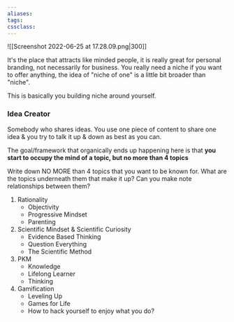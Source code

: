 ```yaml
---
aliases:
tags: 
cssclass: 
---
```


![[Screenshot 2022-06-25 at 17.28.09.png|300]]

It's the place that attracts like minded people, it is really great for personal branding, not necessarily for business.
You really need a niche if you want to offer anything, the idea of "niche of one" is a little bit broader than "niche".

This is basically you building niche around yourself.

### Idea Creator
Somebody who shares ideas. You use one piece of content to share one idea & you try to talk it up & down as best as you can.

The goal/framework that organically ends up happening here is that **you start to occupy the mind of a topic, but no more than 4 topics**


Write down NO MORE than 4 topics that you want to be known for.
What are the topics underneath them that make it up?
Can you make note relationships between them?

1. Rationality
	- Objectivity
	- Progressive Mindset
	- Parenting
2. Scientific Mindset & Scientific Curiosity
	- Evidence Based Thinking
	- Question Everything
	- The Scientific Method
3. PKM
	- Knowledge 
	- Lifelong Learner
	- Thinking
4. Gamification
	- Leveling Up
	- Games for Life
	- How to hack yourself to enjoy what you do?


